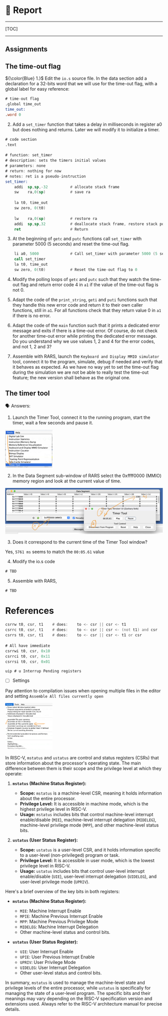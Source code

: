 # &#x1F4DD; Report 

---

[TOC]

---

## Assignments

## The time-out flag



${\color{Blue} 1.}$ Edit the `io.s` source file. In the data section add a declaration for a 32-bits word that we will use for the time-out flag, with a global label for easy reference:

```asm
# time-out flag
.global time_out
time_out:
.word 0
```

2. Add a `set_timer` function that takes a delay in milliseconds in register a0 but does nothing and returns.
Later we will modify it to initialize a timer.

```asm
# code section
.text

# function: set_timer
# description: sets the timers initial values
# parameters: none
# return: nothing for now
# notes: ret is a pseudo-instruction
set_timer:
    addi  sp,sp,-32          # allocate stack frame
    sw    ra,0(sp)           # save ra

    la t0, time_out
    sw zero, 0(t0)           

    lw    ra,0(sp)           # restore ra
    addi  sp,sp,32           # deallocate stack frame, restore stack pointer    
    ret                      # Return
```

3. At the beginning of `getc` and `putc` functions call `set_timer` with parameter 5000 (5 seconds) and reset the time-out flag.

```asm
    li a0, 5000              # Call set_timer with parameter 5000 (5 seconds)
    call set_timer
    la t0, time_out
    sw zero, 0(t0)           # Reset the time-out flag to 0
```

4. Modify the polling loops of `getc` and `putc` such that they watch the time-out flag and return error code 4 in `a1` if the value of the time-out flag is not 0.

5. Adapt the code of the `print_string`, `geti` and `puti` functions such that they handle this new error code and return it to their own caller functions, still in `a1`.
For all functions check that they return value 0 in `a1` if there is no error.

6. Adapt the code of the `main` function such that it prints a dedicated error message and exits if there is a time-out error.
Of course, do not check for another time-out error while printing the dedicated error message.
Do you understand why we use values 1, 2 and 4 for the error codes, and not 1, 2 and 3?


7. Assemble with RARS, launch the `Keyboard and Display MMIO simulator` tool, connect it to the program, simulate, debug if needed and verify that it behaves as expected.
As we have no way yet to set the time-out flag during the simulation we are not be able to really test the time-out feature; the new version shall behave as the original one.

## The timer tool

&#x1F5E3; Answers:

1. Launch the Timer Tool, connect it to the running program, start the timer, wait a few seconds and pause it.

<img src=images/LAB5_TimerTool.png width='30%' height='30%' > </img>


2. In the Data Segment sub-window of RARS select the 0xffff0000 (MMIO) memory region and look at the current value of time.

<img src=images/LAB5_TimerTool-reading.png width='' height='' > </img>


3. Does it correspond to the current time of the Timer Tool window?

Yes, `5761 ms` seems to match the `00:05.61` value 

4. Modify the io.s code

```asm
# TBD
```

5. Assemble with RARS,

```asm
# TBD
```


# References

```asm
csrrw t0, csr, t1    # does:    to <- csr || csr <- t1
csrrc t0, csr, t1    # does:    to <- csr || csr <- (not t1) and csr
csrrs t0, csr, t1    # does:    to <- csr || csr <- t1 or csr

# All have immediate 
csrrwi t0, csr, 0x10
csrrci t0, csr, 0x11
csrrsi t0, csr, 0x01

```

```assembly
uip # u Interrup Pending registers
```

- [ ] Settings

Pay attention to compilation issues when opening multiple files in the editor and setting `Assemble All files currently open`

<img src=images/Settings-Assemble-All.png width='30%' height='30%' > </img>

In RISC-V, `mstatus` and `ustatus` are control and status registers (CSRs) that store information about the processor's operating state. The main difference between them is their scope and the privilege level at which they operate:

1. **`mstatus` (Machine Status Register):**
   - **Scope:** `mstatus` is a machine-level CSR, meaning it holds information about the entire processor.
   - **Privilege Level:** It is accessible in machine mode, which is the highest privilege level in RISC-V.
   - **Usage:** `mstatus` includes bits that control machine-level interrupt enable/disable (`MIE`), machine-level interrupt delegation (`MIDELEG`), machine-level privilege mode (`MPP`), and other machine-level status bits.

2. **`ustatus` (User Status Register):**
   - **Scope:** `ustatus` is a user-level CSR, and it holds information specific to a user-level (non-privileged) program or task.
   - **Privilege Level:** It is accessible in user mode, which is the lowest privilege level in RISC-V.
   - **Usage:** `ustatus` includes bits that control user-level interrupt enable/disable (`UIE`), user-level interrupt delegation (`UIDELEG`), and user-level privilege mode (`UPRIV`).

Here's a brief overview of the key bits in both registers:

- **`mstatus` (Machine Status Register):**
  - `MIE`: Machine Interrupt Enable
  - `MPIE`: Machine Previous Interrupt Enable
  - `MPP`: Machine Previous Privilege Mode
  - `MIDELEG`: Machine Interrupt Delegation
  - Other machine-level status and control bits.

- **`ustatus` (User Status Register):**
  - `UIE`: User Interrupt Enable
  - `UPIE`: User Previous Interrupt Enable
  - `UPRIV`: User Privilege Mode
  - `UIDELEG`: User Interrupt Delegation
  - Other user-level status and control bits.

In summary, `mstatus` is used to manage the machine-level state and privilege levels of the entire processor, while `ustatus` is specifically for managing the state of a user-level program. The specific bits and their meanings may vary depending on the RISC-V specification version and extensions used. Always refer to the RISC-V architecture manual for precise details.
